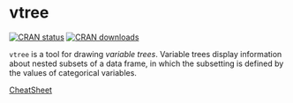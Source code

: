 vtree
=====

[![CRAN
status](http://www.r-pkg.org/badges/version/vtree)](https://cran.r-project.org/package=vtree)
[![CRAN
downloads](https://cranlogs.r-pkg.org/badges/grand-total/vtree)](https://cranlogs.r-pkg.org/badges/grand-total/vtree)


`vtree` is a tool for drawing *variable trees*. Variable trees display information about nested subsets of a data frame, in which the subsetting is defined by the values of categorical variables.

[CheatSheet](https://github.com/nbarrowman/vtree/blob/master/cheatsheets/vtree_cheatsheet_v0.0.6.pdf)

